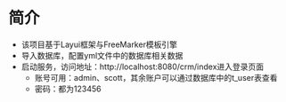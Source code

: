# 简介

- 该项目基于Layui框架与FreeMarker模板引擎
- 导入数据库，配置yml文件中的数据库相关数据
- 启动服务，访问地址：http://localhost:8080/crm/index进入登录页面
  - 账号可用：admin、scott，其余账户可以通过数据库中的t_user表查看
  - 密码：都为123456
